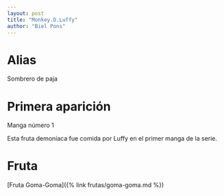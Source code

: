 ```yaml
---
layout: post
title: "Monkey.D.Luffy"
author: "Biel Pons"
---
```


# Alias

Sombrero de paja

# Primera aparición

Manga número 1

Esta fruta demoníaca fue comida por Luffy en el primer manga de la serie.

# Fruta

[Fruta Goma-Goma]({% link frutas/goma-goma.md %})